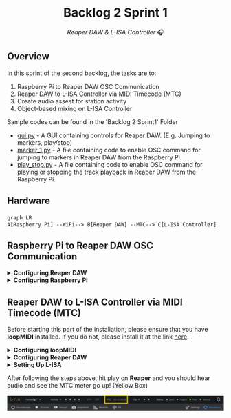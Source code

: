 <h1 align="center">
  Backlog 2 Sprint 1
</h1>

<p align="center">
  <i align="center">Reaper DAW & L-ISA Controller </i>🎧
</p>

## Overview
In this sprint of the second backlog, the tasks are to:
1. Raspberry Pi to Reaper DAW OSC Communication
2. Reaper DAW to L-ISA Controller via MIDI Timecode (MTC)
3. Create audio assest for station activity
4. Object-based mixing on L-ISA Controller

Sample codes can be found in the 'Backlog 2 Sprint1' Folder

* [gui.py](./gui.py) - A GUI containing controls for Reaper DAW. (E.g. Jumping to markers, play/stop)
* [marker_1.py](./marker_1.py) - A file containing code to enable OSC command for jumping to markers in Reaper DAW from the Raspberry Pi.
* [play_stop.py](./play_stop.py) - A file containing code to enable OSC command for playing or stopping the track playback in Reaper DAW from the Raspberry Pi.


## Hardware
```mermaid
graph LR
A[Raspberry Pi] --WiFi--> B[Reaper DAW] --MTC--> C[L-ISA Controller]
```
## Raspberry Pi to Reaper DAW OSC Communication
<details><summary><b>Configuring Reaper DAW</b></summary>
  
1. Go to <b>Reaper Preferences</b> using the shortcut `Ctrl + P`
  
2. Navigate to **Control/OSC/Web** (Purple Box)
  
3. Click on `Add` to configure a new OSC device.

   ![alt text](./Media%20Assests/reaper_preference.png)

    *Reaper Preference Windows*
  
    *Image taken from Huats-Club*

4. Configure **new OSC Device** as shown in the picture below.

   <img src ="./Media%20Assests/reaper_osc_device.png" width=637px height=459px>

   *Image taken from Huats-Club*
   
</details>

<details><summary><b>Configuring Raspberry Pi</b></summary>
  

  1. Edit the IP address in the [gui.py](./gui.py) file to that of the Laptop that is running reaper
  ```sh
  PI_A_ADDR = "192.168.1.103"		# wlan ip
  PORT = 8000
  ```


  2. Run the GUI file. If the files were installed properly and the OSC was configured correctly, the Play/Stop button will Play and Stop the track, and the marker buttons will send the playback to the various markers.

     ```
       python3 gui.py
     ```
     
</details>

## Reaper DAW to L-ISA Controller via MIDI Timecode (MTC)
Before starting this part of the installation, please ensure that you have **loopMIDI** installed. If you do not, please install it at the link [here](https://www.tobias-erichsen.de/software/loopmidi.html).

<details><summary><b>Configuring loopMIDI</b></summary>
  
After installation of loopMIDI, create a new port by just:
1. Typing in any name you would like for your MIDI port (Red Box), in this case, the port name will be called me2me.
2. Press the '+' button (Yellow Box)
   
   <img src="./Media%20Assests/loopMIDIconfig.png">

   *loopMIDI Setup Page*
   
</details>

<details><summary><b>Configuring Reaper DAW</b></summary>

1. Go to **Reaper Preferences** by pressing `Ctrl + P`
   
2. Navigate to **VST** (Yellow Box)

3. Enter the path to the folder where your L-ISA plugins are installed e.g: (Red Box)
```
c:\Program Files\L-Acoustics\L-ISA Controller\VST3\
```
4. Hit Rescan (Blue Box)

   <img src="./Media%20Assests/ReaperConfig.png">

   *Reaper Config Menu*

5. Still in the Reaper Preferences, navigate to Audio (Yellow Box), then to Devices. (Red Box)

6. Select L-ISA Audio Bridge as an audio device. (Blue Box)

7. Select the Output Range that you want to use. (Black Box)

   <img src="./Media%20Assests/ReaperConfig2.png">

   *Reaper Config Menu - Audio Devices*

8. Still in Reaper Preferences under Audio, go to MIDI Devices (Yellow Box)

9. Select the loopMIDI Port in the MIDI Output List (Red Box)

10. If not enabled, right-click on it and select "Enable Output" (Blue Box)

    <img src="./Media%20Assests/ReaperConfig3.png">

    *Reaper Config Menu - MIDI Devices*

    <img src ="./Media%20Assests/ReaperConfig4.png">

    *Reaper Enable Output - MIDI*

11. By pressing the **Insert** (Yellow Box) and **SMPTE LTC/MTC Timecode Generator** (Red Box), insert a Timecode Generator

    <img src="./Media%20Assests/TimecodeGen.png">

    *Insert Timecode Generator*

12. Select the Timecode Generator Track and open it's source properties by pressing `Ctrl + F2`

13. If not done, click the **Send MIDI(MTC)** button to enable MIDI Timecode instead of LTC. (Blue Box)

14. Press Apply. (Black Box)

    <img src="./Media%20Assests/TimecodeGen2.png">

    *Change to MTC*

</details>

<details><summary><b>Setting Up L-ISA</b></summary>

  1. Open L-ISA Processor

  2. Select your audio output, in this example, my headphones output. (Yellow Box)

     <img src="./Media%20Assests/LisaProcessor.png">

     *Change Audio Output*

  3. Open L-ISA Controller
     
  4. Go to Processors (Yellow Box)

  5. Connect to the Processor Desktop (Red Box)

     <img src="./Media%20Assests/LisaController.png">

     *Connecting L-ISA Processor to L-ISA Controller*

  6. Go to **Settings** (Yellow Box) then to **MIDI** (Red Box)

  7. Ensure the circle for **MTC** is highlighted (Blue Box)

     <img src="./Media%20Assests/LISAmtc.png">

     *Enabling MTC on L-ISA Controller*
     
</details>

After following the steps above, hit play on **Reaper** and you should hear audio and see the MTC meter go up! (Yellow Box)

<img src="./Media%20Assests/LisaController2.png">